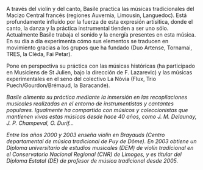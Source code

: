 A través del violín y del canto, Basile practica las músicas tradicionales del Macizo Central francés (regiones Auvernia, Limousin, Languedoc). Está profundamente influído por la fuerza de esta expresión artísitica, donde el canto, la danza y la práctica instrumental tienden a ser uno sólo. Actualmente Basile trabaja el sonido y la energía presentes en esta música. En su día a día experimenta cómo sus elementos se traducen en movimiento gracias a los grupos que ha fundado (Duo Artense, Tornamai, TRES, la Clèda, Fai Petar).

Pone en perspectiva su práctica con las músicas históricas (ha participado en Musiciens de St Julien, bajo la dirección de F. Lazarevic) y las músicas experimentales en el seno del colectivo La Nòvia (Flux, Trio Puech/Gourdon/Brémaud, la Baracande).

_Basile alimenta su práctica mediante la inmersión en las recopilaciones musicales realizadas en el entorno de instrumentistas y cantantes populares. Igualmente ha compartido con músicos y coleccionistas que mantienen vivas estas músicas desde hace 40 años, como J. M. Delaunay, J. P. Champeval, O. Durif…_

_Entre los años 2000 y 2003 enseña violin en Brayauds (Centro departamental de música tradicional de Puy de Dôme). En 2003 obtiene un Diploma universitario de estudios musicales (DEM) de violín tradicional en el Conservatorio Nacional Regional (CNR) de Limoges, y es titular del Diploma Estatal (DE) de profesor de música tradicional desde 2005._
